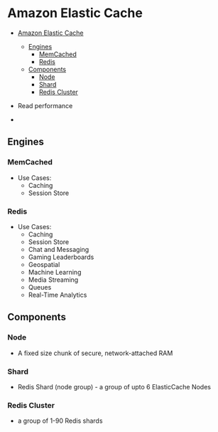 # Amazon Elastic Cache

- [Amazon Elastic Cache](#amazon-elastic-cache)
  - [Engines](#engines)
    - [MemCached](#memcached)
    - [Redis](#redis)
  - [Components](#components)
    - [Node](#node)
    - [Shard](#shard)
    - [Redis Cluster](#redis-cluster)

- Read performance
- 

## Engines

### MemCached

- Use Cases:
  - Caching
  - Session Store

### Redis

- Use Cases:
  - Caching
  - Session Store
  - Chat and Messaging
  - Gaming Leaderboards
  - Geospatial
  - Machine Learning
  - Media Streaming
  - Queues
  - Real-Time Analytics

## Components

### Node

- A fixed size chunk of secure, network-attached RAM

### Shard

- Redis Shard (node group) - a group of upto 6 ElasticCache Nodes

### Redis Cluster

- a group of 1-90 Redis shards

